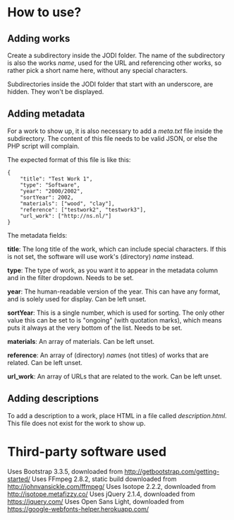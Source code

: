 # How to use?


## Adding works

Create a subdirectory inside the JODI folder. The name of the subdirectory is also the
works *name*, used for the URL and referencing other works, so rather pick a short name
here, without any special characters.

Subdirectories inside the JODI folder that start with an underscore, are hidden. They
won't be displayed.


## Adding metadata

For a work to show up, it is also necessary to add a *meta.txt* file inside the
subdirectory. The content of this file needs to be valid JSON, or else the PHP
script will complain.

The expected format of this file is like this:

    {
    	"title": "Test Work 1",
    	"type": "Software",
    	"year": "2000/2002",
    	"sortYear": 2002,
    	"materials": ["wood", "clay"],
    	"reference": ["testwork2", "testwork3"],
    	"url_work": ["http://ns.nl/"]
    }

The metadata fields:

**title**: The long title of the work, which can include special characters. If this is not
set, the software will use work's (directory) *name* instead.

**type**: The type of work, as you want it to appear in the metadata column and in the filter
dropdown. Needs to be set.

**year**: The human-readable version of the year. This can have any format, and is solely used
for display. Can be left unset.

**sortYear**: This is a single number, which is used for sorting. The only other value this
can be set to is "ongoing" (with quotation marks), which means puts it always at the very
bottom of the list. Needs to be set.

**materials**: An array of materials. Can be left unset.

**reference**: An array of (directory) *name*s (not titles) of works that are related. Can be left
unset.

**url_work**: An array of URLs that are related to the work. Can be left unset.


## Adding descriptions

To add a description to a work, place HTML in a file called *description.html*. This file does
not exist for the work to show up.


# Third-party software used

Uses Bootstrap 3.3.5, downloaded from http://getbootstrap.com/getting-started/
Uses FFmpeg 2.8.2, static build downloaded from http://johnvansickle.com/ffmpeg/
Uses Isotope 2.2.2, downloaded from http://isotope.metafizzy.co/
Uses jQuery 2.1.4, downloaded from https://jquery.com/
Uses Open Sans Light, downloaded from https://google-webfonts-helper.herokuapp.com/
